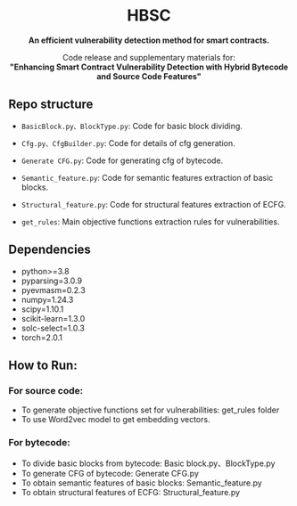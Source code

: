 <h1 align="center">HBSC</h1>


<p align="center">
<b>
An efficient vulnerability detection method for smart contracts.</b>

<p align="center">
Code release and supplementary materials for:</br>
<b>"Enhancing Smart Contract Vulnerability Detection with Hybrid Bytecode and Source Code Features"</b></br>

## Repo structure
- `BasicBlock.py、BlockType.py`: Code for basic block dividing.   

- `Cfg.py、CfgBuilder.py`: Code for details of cfg generation.  

- `Generate CFG.py`: Code for generating cfg of bytecode. 

- `Semantic_feature.py`: Code for semantic features extraction of basic blocks.

- `Structural_feature.py`: Code for structural features extraction of ECFG.

- `get_rules`: Main objective functions extraction rules for vulnerabilities.

## Dependencies
- python>=3.8
- pyparsing=3.0.9
- pyevmasm=0.2.3
- numpy=1.24.3
- scipy=1.10.1
- scikit-learn=1.3.0
- solc-select=1.0.3
- torch=2.0.1

## How to Run:
### For source code:
- To generate objective functions set for vulnerabilities: get_rules folder
- To use Word2vec model to get embedding vectors.
### For bytecode:
- To divide basic blocks from bytecode: Basic block.py、BlockType.py
- To generate CFG of bytecode: Generate CFG.py
- To obtain semantic features of basic blocks: Semantic_feature.py
- To obtain structural features of ECFG: Structural_feature.py
  
